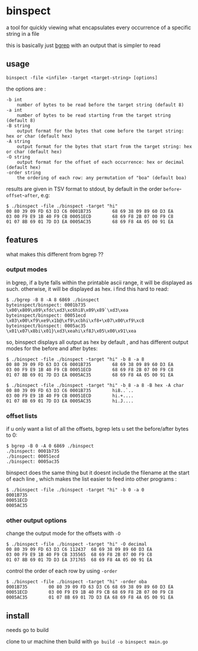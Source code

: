 # binspect

a tool for quickly viewing what encapsulates every occurrence of a specific string in a file

this is basically just [bgrep](https://github.com/tmbinc/bgrep/tree/master) with an output that is simpler to read 

## usage
```
binspect -file <infile> -target <target-string> [options]
```

the options are :
```
-b int
    number of bytes to be read before the target string (default 8)
-a int
    number of bytes to be read starting from the target string (default 8)
-B string
    output format for the bytes that come before the target string: hex or char (default hex)
-A string
    output format for the bytes that start from the target string: hex or char (default hex)
-O string
    output format for the offset of each occurrence: hex or decimal (default hex)
-order string
    the ordering of each row: any permutation of "boa" (default boa)
```
results are given in TSV format to stdout, by default in the order `before`-`offset`-`after`, e.g:
```
$ ./binspect -file ./binspect -target "hi"
00 80 39 09 FD 63 D3 C6 0001B735        68 69 38 09 89 60 D3 EA
03 00 F9 E9 1B 40 F9 CB 00051ECD        68 69 F8 2B 07 00 F9 C8
01 07 8B 69 01 7D D3 EA 0005AC35        68 69 F8 4A 05 00 91 EA
```


## features
what makes this different from bgrep ?? 

### output modes
in bgrep, if a byte falls within the printable ascii range, it will be displayed as such. otherwise, it will be displayed as hex. i find this hard to read:
```
$ ./bgrep -B 8 -A 8 6869 ./binspect
byteinspect/binspect: 0001b735
\x00\x809\x09\xfdc\xd3\xc6hi8\x09\x89`\xd3\xea
byteinspect/binspect: 00051ecd
\x03\x00\xf9\xe9\x1b@\xf9\xcbhi\xf8+\x07\x00\xf9\xc8
byteinspect/binspect: 0005ac35
\x01\x07\x8bi\x01}\xd3\xeahi\xf8J\x05\x00\x91\xea
```
so, binspect displays all output as hex by default , and has different output modes for the before and after bytes:
```
$ ./binspect -file ./binspect -target "hi" -b 8 -a 8
00 80 39 09 FD 63 D3 C6 0001B735        68 69 38 09 89 60 D3 EA
03 00 F9 E9 1B 40 F9 CB 00051ECD        68 69 F8 2B 07 00 F9 C8
01 07 8B 69 01 7D D3 EA 0005AC35        68 69 F8 4A 05 00 91 EA
```

```
$ ./binspect -file ./binspect -target "hi" -b 8 -a 8 -B hex -A char
00 80 39 09 FD 63 D3 C6 0001B735        hi8..`..
03 00 F9 E9 1B 40 F9 CB 00051ECD        hi.+....
01 07 8B 69 01 7D D3 EA 0005AC35        hi.J....
```


### offset lists
if u only want a list of all the offsets, bgrep lets u set the before/after bytes to 0:
```
$ bgrep -B 0 -A 0 6869 ./binspect
./binspect: 0001b735
./binspect: 00051ecd
./binspect: 0005ac35
```
binspect does the same thing but it doesnt include the filename at the start of each line , which makes the list easier to feed into other programs :
```
$ ./binspect -file ./binspect -target "hi" -b 0 -a 0
0001B735
00051ECD
0005AC35
```

### other output options

change the output mode for the offsets with `-O`
```
$ ./binspect -file ./binspect -target "hi" -O decimal
00 80 39 09 FD 63 D3 C6 112437  68 69 38 09 89 60 D3 EA
03 00 F9 E9 1B 40 F9 CB 335565  68 69 F8 2B 07 00 F9 C8
01 07 8B 69 01 7D D3 EA 371765  68 69 F8 4A 05 00 91 EA
```

control the order of each row by using `-order`
```
$ ./binspect -file ./binspect -target "hi" -order oba
0001B735        00 80 39 09 FD 63 D3 C6 68 69 38 09 89 60 D3 EA
00051ECD        03 00 F9 E9 1B 40 F9 CB 68 69 F8 2B 07 00 F9 C8
0005AC35        01 07 8B 69 01 7D D3 EA 68 69 F8 4A 05 00 91 EA
```

## install
needs go to build

clone to ur machine then build with `go build -o binspect main.go`

